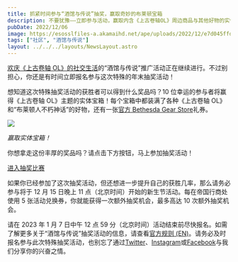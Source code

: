 ```yaml
---
title: 抓紧时间参与“酒馆与传说”抽奖，赢取奇妙的布莱顿宝箱
description: 不要犹豫——立即参与活动，赢取内含《上古卷轴OL》周边商品与其他好物的实体宝箱！
pubDate: 2022/12/06
image: https://esosslfiles-a.akamaihd.net/ape/uploads/2022/12/e7d045ffd1672d4888af69676d34f822.jpg
tags: ["社区", "酒馆与传说"]
layout: ../../../layouts/NewsLayout.astro
---
```


[欢庆《上古卷轴 OL》的社交生活](https://www.elderscrollsonline.com/cn/news/category/tavernsandtales)的“酒馆与传说”推广活动正在继续进行。不过别担心，你还是有时间立即报名参与这次特殊的年末抽奖活动！

想知道这次特殊抽奖活动的获胜者可以得到什么奖品吗？10 位幸运的参与者将赢得《上古卷轴 OL》主题的实体宝箱！每个宝箱中都装满了各种《上古卷轴
OL》和“布莱顿人不朽神话”的好物，还有一张[官方 Bethesda Gear Store](https://international.gear.bethesda.net)礼券。

![](https://esosslfiles-a.akamaihd.net/ape/uploads/2022/10/d5d8cdbecdc2a43ab95c7beb1864cc67.jpg)

<p class="text-gray-500 text-sm text-center"><i>赢取实体宝箱！</i></p>

你想拿走这份丰厚的奖品吗？请点击下方按钮，马上参加抽奖活动！

[进入抽奖比赛](https://woobox.com/d3a52j)

如果你已经参加了这次抽奖活动，但还想进一步提升自己的获胜几率，那么请务必参与将于 12 月 15 日晚上 11 点（北京时间）开始的新生节活动。每在帝国行商处使用 5 张活动兑换券，你就能获得一次额外抽奖机会，最多高达 10
次额外抽奖机会。

请在 2023 年 1 月 7 日中午 12 点 59
分（北京时间）活动结束前尽快报名。如需了解更多关于“酒馆与传说”抽奖活动的信息，请查看[官方规则 (EN)](https://woobox.com/d3a52j/rules)。请务必及时报名参与此次特殊抽奖活动，也别忘了通过[Twitter](https://twitter.com/TESOnline)、[Instagram](https://www.instagram.com/elderscrollsonline/)或[Facebook](https://www.facebook.com/ElderScrollsOnline)与我们分享你的兴奋之情。
